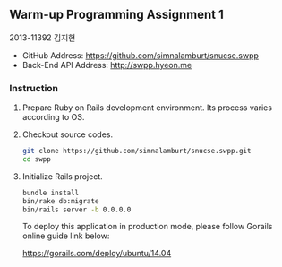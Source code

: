 Warm-up Programming Assignment 1
--------
2013-11392 김지현

* GitHub Address: https://github.com/simnalamburt/snucse.swpp
* Back-End API Address: http://swpp.hyeon.me

### Instruction
1.  Prepare Ruby on Rails development environment. Its process varies according
    to OS.

1.  Checkout source codes.

    ```sh
    git clone https://github.com/simnalamburt/snucse.swpp.git
    cd swpp
    ```

1.  Initialize Rails project.

    ```sh
    bundle install
    bin/rake db:migrate
    bin/rails server -b 0.0.0.0
    ```

    To deploy this application in production mode, please follow Gorails online
    guide link below:

    https://gorails.com/deploy/ubuntu/14.04

